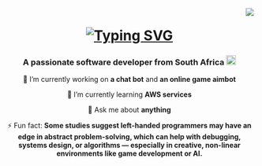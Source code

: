 <img align="right" src="https://visitor-badge.laobi.icu/badge?page_id=NicholasDobson.visitor-badge" />

<h1 align="center">
<a href="https://git.io/typing-svg"><img src="https://readme-typing-svg.demolab.com?font=Righteous&size=35&duration=4000&pause=800&center=true&vCenter=true&random=true&width=435&height=55&lines=Hi+There!+%F0%9F%91%8B;I'm+Nicholas+Dobson!" alt="Typing SVG" /></a>
</h1>

<h3 align="center">A passionate software developer from South Africa <img src="https://flagcdn.com/w40/za.png" width="20"/></h3>

<div align="center">

🔭 I’m currently working on **a chat bot** and **an online game aimbot** 

🌱 I’m currently learning **AWS services**  

💬 Ask me about **anything**  

⚡ Fun fact: **Some studies suggest left-handed programmers may have an edge in abstract problem-solving, which can help with debugging, systems design, or algorithms — especially in creative, non-linear environments like game development or AI.**

</div>



